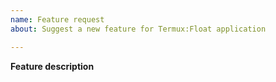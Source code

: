 ```yaml
---
name: Feature request
about: Suggest a new feature for Termux:Float application

---
```


<!--
IMPORTANT:

1. Support of Android 5.x - 6.x is finished.
2. Fill the template AFTER comments.
-->

**Feature description**
<!--
Describe the feature and why you want it.
-->
